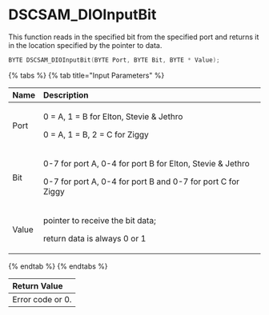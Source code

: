 # DSCSAM\_DIOInputBit

This function reads in the specified bit from the specified port and returns it in the location specified by the pointer to data.

```c
BYTE DSCSAM_DIOInputBit(BYTE Port, BYTE Bit, BYTE * Value);
```

{% tabs %}
{% tab title="Input Parameters" %}
<table>
  <thead>
    <tr>
      <th style="text-align:left">Name</th>
      <th style="text-align:left">Description</th>
    </tr>
  </thead>
  <tbody>
    <tr>
      <td style="text-align:left">Port</td>
      <td style="text-align:left">
        <p>0 = A, 1 = B for Elton, Stevie &amp; Jethro</p>
        <p>0 = A, 1 = B, 2 = C for Ziggy</p>
      </td>
    </tr>
    <tr>
      <td style="text-align:left">Bit</td>
      <td style="text-align:left">
        <p>0-7 for port A, 0-4 for port B for Elton, Stevie &amp; Jethro</p>
        <p>0-7 for port A, 0-4 for port B and 0-7 for port C for Ziggy</p>
      </td>
    </tr>
    <tr>
      <td style="text-align:left">Value</td>
      <td style="text-align:left">
        <p>pointer to receive the bit data;</p>
        <p>return data is always 0 or 1</p>
      </td>
    </tr>
  </tbody>
</table>
{% endtab %}
{% endtabs %}

| Return Value |
| :--- |
| Error code or 0. |

[  
](https://app.gitbook.com/@diamondsystems/s/samd51-api-user-manual/9.-samd51-apis/dscsam_dioconfigall)

